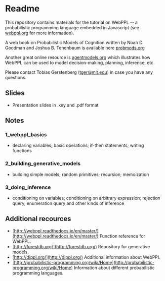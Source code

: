 # Readme 

This repository contains materials for the tutorial on WebPPL -- a probabilistic programming language embedded in Javascript (see [webppl.org](http://webppl.org) for more information). 

A web book on Probabilistic Models of Cognition written by Noah D. Goodman and Joshua B. Tenenbaum is available here [probmods.org](http://www.probmods.org)

Another great online resource is [agentmodels.org](http://www.agentmodels.org) which illustrates how WebPPL can be used to model decision-making, planning, inference, etc.  

Please contact Tobias Gerstenberg ([tger@mit.edu](mailto:tger@mit.edu)) in case you have any questions.

## Slides 

- Presentation slides in .key and .pdf format 

## Notes 

### 1_webppl_basics 

- declaring variables; basic operations; if-then statements; writing functions 

### 2_building_generative_models 

- building simple models; random primitives; recursion; memoization 

### 3_doing_inference

- conditioning on variables; conditioning on arbitrary expression; rejection query, enumeration query and other kinds of inference 

## Additional recources 

- [http://webppl.readthedocs.io/en/master/](http://webppl.readthedocs.io/en/master/) Function reference for WebPPL.
- [http://forestdb.org/](http://forestdb.org/) Repository for generative models. 
- [http://dippl.org/](http://dippl.org/) Additional information about WebPPl.
- [http://probabilistic-programming.org/wiki/Home](http://probabilistic-programming.org/wiki/Home) Information about different probabilistic programming languages. 
